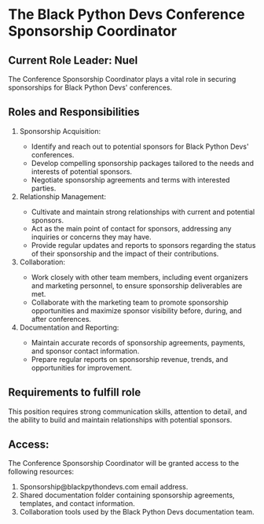 # The Black Python Devs Conference Sponsorship Coordinator

## Current Role Leader: Nuel
The Conference Sponsorship Coordinator plays a vital role in securing sponsorships for Black Python Devs' conferences. 

## Roles and Responsibilities
<ol>
<li>
Sponsorship Acquisition:
</li>

<ul>

<li>
Identify and reach out to potential sponsors for Black Python Devs' conferences.
</li>

<li>
Develop compelling sponsorship packages tailored to the needs and interests of potential sponsors.
</li>

<li>
Negotiate sponsorship agreements and terms with interested parties.
</li>
</ul>

<li>Relationship Management:
</li>
<ul>

<li>
Cultivate and maintain strong relationships with current and potential sponsors.
</li>

<li>
Act as the main point of contact for sponsors, addressing any inquiries or concerns they may have.
</li>

<li>
Provide regular updates and reports to sponsors regarding the status of their sponsorship and the impact of their contributions.
</li>
</ul>

<li>
Collaboration:
</li>
<ul>

<li>
Work closely with other team members, including event organizers and marketing personnel, to ensure sponsorship deliverables are met.
</li>

<li>
Collaborate with the marketing team to promote sponsorship opportunities and maximize sponsor visibility before, during, and after conferences.
</li>

</ul>

<li>
Documentation and Reporting:
</li>
<ul>

<li>
Maintain accurate records of sponsorship agreements, payments, and sponsor contact information.
</li>

<li>
Prepare regular reports on sponsorship revenue, trends, and opportunities for improvement.
</li>

</ul>
</ol>

## Requirements to fulfill role
This position requires strong communication skills, attention to detail, and the ability to build and maintain relationships with potential sponsors.

## Access:
The Conference Sponsorship Coordinator will be granted access to the following resources:
<ol>
<li>
Sponsorship@blackpythondevs.com email address.
</li>

<li>
Shared documentation folder containing sponsorship agreements, templates, and contact information.
</li>

<li>
Collaboration tools used by the Black Python Devs documentation team.</li>
</ol>

